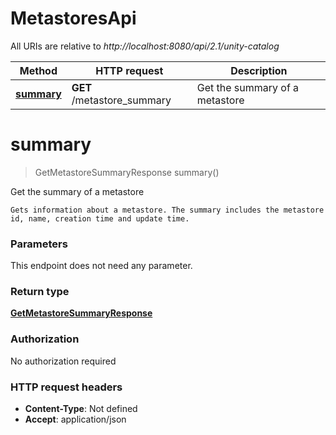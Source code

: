 # MetastoresApi

All URIs are relative to *http://localhost:8080/api/2.1/unity-catalog*

| Method | HTTP request | Description |
|------------- | ------------- | -------------|
| [**summary**](MetastoresApi.md#summary) | **GET** /metastore_summary | Get the summary of a metastore |


<a name="summary"></a>
# **summary**
> GetMetastoreSummaryResponse summary()

Get the summary of a metastore

    Gets information about a metastore. The summary includes the metastore id, name, creation time and update time. 

### Parameters
This endpoint does not need any parameter.

### Return type

[**GetMetastoreSummaryResponse**](../Models/GetMetastoreSummaryResponse.md)

### Authorization

No authorization required

### HTTP request headers

- **Content-Type**: Not defined
- **Accept**: application/json

